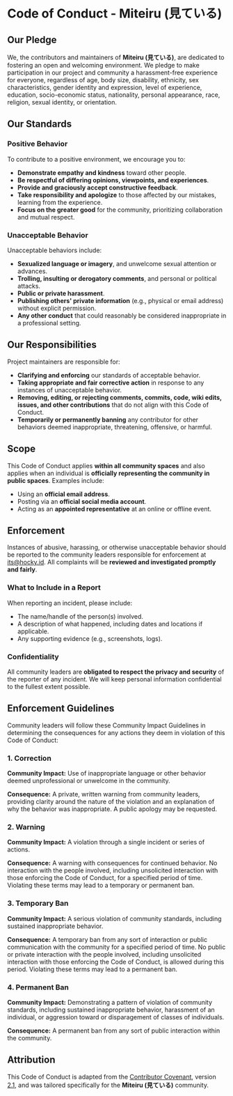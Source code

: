 # Code of Conduct - Miteiru (見ている)

## Our Pledge

We, the contributors and maintainers of **Miteiru (見ている)**, are dedicated to fostering an open and welcoming environment. We pledge to make participation in our project and community a harassment-free experience for everyone, regardless of age, body size, disability, ethnicity, sex characteristics, gender identity and expression, level of experience, education, socio-economic status, nationality, personal appearance, race, religion, sexual identity, or orientation.

## Our Standards

### Positive Behavior

To contribute to a positive environment, we encourage you to:

- **Demonstrate empathy and kindness** toward other people.
- **Be respectful of differing opinions, viewpoints, and experiences**.
- **Provide and graciously accept constructive feedback**.
- **Take responsibility and apologize** to those affected by our mistakes, learning from the experience.
- **Focus on the greater good** for the community, prioritizing collaboration and mutual respect.

### Unacceptable Behavior

Unacceptable behaviors include:

- **Sexualized language or imagery**, and unwelcome sexual attention or advances.
- **Trolling, insulting or derogatory comments**, and personal or political attacks.
- **Public or private harassment**.
- **Publishing others' private information** (e.g., physical or email address) without explicit permission.
- **Any other conduct** that could reasonably be considered inappropriate in a professional setting.

## Our Responsibilities

Project maintainers are responsible for:

- **Clarifying and enforcing** our standards of acceptable behavior.
- **Taking appropriate and fair corrective action** in response to any instances of unacceptable behavior.
- **Removing, editing, or rejecting comments, commits, code, wiki edits, issues, and other contributions** that do not align with this Code of Conduct.
- **Temporarily or permanently banning** any contributor for other behaviors deemed inappropriate, threatening, offensive, or harmful.

## Scope

This Code of Conduct applies **within all community spaces** and also applies when an individual is **officially representing the community in public spaces**. Examples include:

- Using an **official email address**.
- Posting via an **official social media account**.
- Acting as an **appointed representative** at an online or offline event.

## Enforcement

Instances of abusive, harassing, or otherwise unacceptable behavior should be reported to the community leaders responsible for enforcement at [its@hocky.id](mailto:its@hocky.id). All complaints will be **reviewed and investigated promptly and fairly**.

### What to Include in a Report

When reporting an incident, please include:

- The name/handle of the person(s) involved.
- A description of what happened, including dates and locations if applicable.
- Any supporting evidence (e.g., screenshots, logs).

### Confidentiality

All community leaders are **obligated to respect the privacy and security** of the reporter of any incident. We will keep personal information confidential to the fullest extent possible.

## Enforcement Guidelines

Community leaders will follow these Community Impact Guidelines in determining the consequences for any actions they deem in violation of this Code of Conduct:

### 1. Correction

**Community Impact:** Use of inappropriate language or other behavior deemed unprofessional or unwelcome in the community.

**Consequence:** A private, written warning from community leaders, providing clarity around the nature of the violation and an explanation of why the behavior was inappropriate. A public apology may be requested.

### 2. Warning

**Community Impact:** A violation through a single incident or series of actions.

**Consequence:** A warning with consequences for continued behavior. No interaction with the people involved, including unsolicited interaction with those enforcing the Code of Conduct, for a specified period of time. Violating these terms may lead to a temporary or permanent ban.

### 3. Temporary Ban

**Community Impact:** A serious violation of community standards, including sustained inappropriate behavior.

**Consequence:** A temporary ban from any sort of interaction or public communication with the community for a specified period of time. No public or private interaction with the people involved, including unsolicited interaction with those enforcing the Code of Conduct, is allowed during this period. Violating these terms may lead to a permanent ban.

### 4. Permanent Ban

**Community Impact:** Demonstrating a pattern of violation of community standards, including sustained inappropriate behavior, harassment of an individual, or aggression toward or disparagement of classes of individuals.

**Consequence:** A permanent ban from any sort of public interaction within the community.

## Attribution

This Code of Conduct is adapted from the [Contributor Covenant](https://contributor-covenant.org/), version [2.1](https://www.contributor-covenant.org/version/2/1/code_of_conduct.html), and was tailored specifically for the **Miteiru (見ている)** community.
